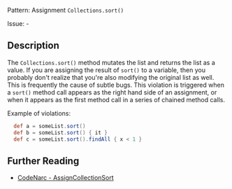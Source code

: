 Pattern: Assignment `Collections.sort()`

Issue: -

## Description

The `Collections.sort()` method mutates the list and returns the list as a value. If you are assigning the result of `sort()` to a variable, then you probably don't realize that you're also modifying the original list as well. This is frequently the cause of subtle bugs. This violation is triggered when a `sort()` method call appears as the right hand side of an assignment, or when it appears as the first method call in a series of chained method calls.

Example of violations:

``` groovy
  def a = someList.sort()
  def b = someList.sort() { it }
  def c = someList.sort().findAll { x < 1 }
```

## Further Reading

* [CodeNarc - AssignCollectionSort](https://codenarc.github.io/CodeNarc/codenarc-rules-groovyism.html#assigncollectionsort-rule)
